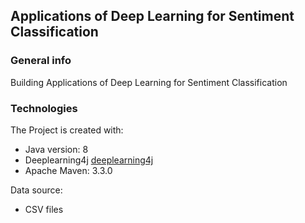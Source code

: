 ## Applications of Deep Learning for Sentiment Classification

### General info
Building Applications of Deep Learning for Sentiment Classification
	
### Technologies
The Project is created with:
* Java version: 8
* Deeplearning4j [deeplearning4j](https://deeplearning4j.org)
* Apache Maven: 3.3.0

Data source:
* CSV files
